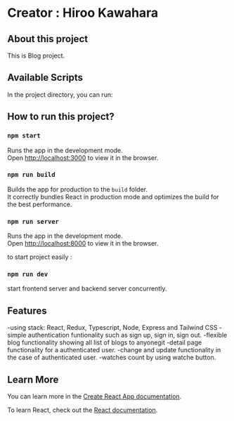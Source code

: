 # Creator : Hiroo Kawahara
## About this project
   This is Blog project.

## Available Scripts

In the project directory, you can run:
## How to run this project?
### `npm start`

Runs the app in the development mode.\
Open [http://localhost:3000](http://localhost:3000) to view it in the browser.

### `npm run build`

Builds the app for production to the `build` folder.\
It correctly bundles React in production mode and optimizes the build for the best performance.

### `npm run server`

Runs the app in the development mode.\
Open [http://localhost:8000](http://localhost:8000) to view it in the browser.

to start project easily :

### `npm run dev`

start frontend server and backend server concurrently.

## Features

-using stack: React, Redux, Typescript, Node, Express and Tailwind CSS
-simple authentication funtionality such as sign up, sign in, sign out.
-flexible blog functionality showing all list of blogs to anyonegit
-detail page functionality for a authenticated user.
-change and update functionality in the case of authenticated user.
-watches count by using watche button.

## Learn More

You can learn more in the [Create React App documentation](https://facebook.github.io/create-react-app/docs/getting-started).

To learn React, check out the [React documentation](https://reactjs.org/).